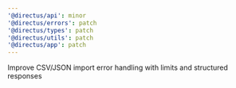 ```yaml
---
'@directus/api': minor
'@directus/errors': patch
'@directus/types': patch
'@directus/utils': patch
'@directus/app': patch
---
```


Improve CSV/JSON import error handling with limits and structured responses
